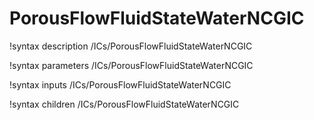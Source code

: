 # PorousFlowFluidStateWaterNCGIC

!syntax description /ICs/PorousFlowFluidStateWaterNCGIC

!syntax parameters /ICs/PorousFlowFluidStateWaterNCGIC

!syntax inputs /ICs/PorousFlowFluidStateWaterNCGIC

!syntax children /ICs/PorousFlowFluidStateWaterNCGIC

